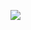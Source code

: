 [![](https://github.com/ocodo/ocodo-logo-2022/blob/master/pngs/ocodo-2022-final-light-640x640.png?raw=true)](https://www.youtube.com/watch?v=RiQoJ4vWdtw)
